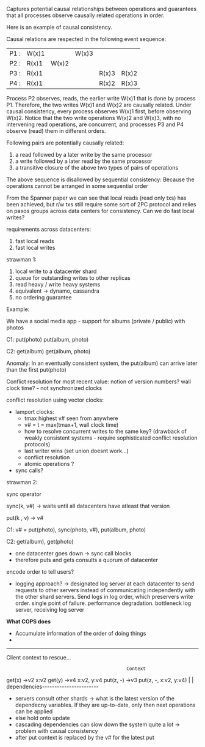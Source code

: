 Captures potential causal relationships between operations and guarantees that all processes observe causally related operations in order.

Here is an example of causal consistency.

Causal relations are respected in the following event sequence:

|   |   |   |   |   |   |
|---|---|---|---|---|---|
|P1 :|W(x)1||W(x)3|||
|P2 :|R(x)1|W(x)2||||
|P3 :|R(x)1|||R(x)3|R(x)2|
|P4 :|R(x)1|||R(x)2|R(x)3|

Process P2 observes, reads, the earlier write W(x)1 that is done by process P1. Therefore, the two writes W(x)1 and W(x)2 are causally related. Under causal consistency, every process observes W(x)1 first, before observing W(x)2. Notice that the two write operations W(x)2 and W(x)3, with no intervening read operations, are concurrent, and processes P3 and P4 observe (read) them in different orders.

Following pairs are potentially causally related:
1. a read followed by a later write by the same processor
2. a write followed by a later read by the same processor
3. a transitive closure of the above two types of pairs of operations

The above sequence is disallowed by sequential consistency:
Because the operations cannot be arranged in some sequential order



From the Spanner paper we can see that local reads (read only txs) has been achieved, but r/w txs still require some sort of 2PC protocol and relies on paxos groups across data centers for consistency. Can we do fast local writes?

requirements across datacenters:
1. fast local reads
2. fast local writes


strawman 1:
1. local write to a datacenter shard
2. queue for outstanding writes to other replicas
3. read heavy / write heavy systems
4. equivalent -> dynamo, cassandra
5. no ordering guarantee


Example:

We have a social media app - support for albums (private / public) with photos

C1:   put(photo)    put(album, photo)

C2:                                                       get(album)    get(album, photo)

Anomaly: In an eventually consistent system, the put(album) can arrive later than the first put(photo)

Conflict resolution for most recent value: notion of version numbers? wall clock time? - not synchronized clocks

conflict resolution using vector clocks:
- lamport clocks:
	- tmax highest v# seen from anywhere
	- v# = t = max(tmax+1, wall clock time)
	- how to resolve concurrent writes to the same key? (drawback of weakly consistent systems - require sophisticated conflict resolution protocols)
	- last writer wins (set union doesnt work...)
	- conflict resolution
	- atomic operations ?
- sync calls?

strawman 2:

sync operator

sync(k, v#) -> waits until all datacenters have atleast that version 

put(k , v) -> v#


C1: v# = put(photo),    sync(photo, v#),     put(album, photo)

C2:                                                                                               get(album), get(photo)


- one datacenter goes down  -> sync call blocks
- therefore puts and gets consults a quorum of datacenter



encode order to tell users?
- logging approach? -> designated log server at each datacenter to send requests to other servers instead of communicating independently with the other shard servers. Send logs in log order, which preservers write order. single point of failure. performance degradation. bottleneck log server, receiving log server


**What COPS does**

- Accumulate information of the order of doing things
- 
****
Client context to rescue...


		                                        Context
get(x) ->v2                                 x:v2
get(y) ->v4                                 x:v2, y:v4
put(z, -) ->v3                              put(z, -, x:v2, y:v4)
                                                      |
                                                      |
dependencies-----------------------


- servers consult other shards -> what is the latest version of the dependecny variables. If they are up-to-date, only then next operations can be applied
- else hold onto update
- cascading dependencies can slow down the system quite a lot -> problem with causal consistency
- after put context is replaced by the v# for the latest put